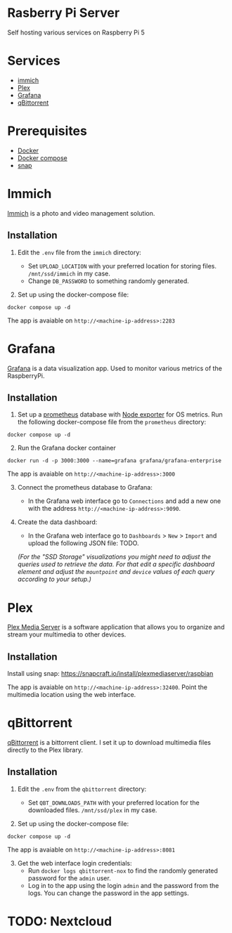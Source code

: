 # Rasberry Pi Server
Self hosting various services on Raspberry Pi 5

# Services
- [immich](#immich)
- [Plex](#plex)
- [Grafana](#grafana)
- [qBittorrent](#qbittorrent)

# Prerequisites
- [Docker](https://docs.docker.com/get-docker/)
- [Docker compose](https://docs.docker.com/compose/install/)
- [snap](https://snapcraft.io/docs/installing-snap-on-raspbian)

# Immich
[Immich](https://github.com/immich-app/immich) is a photo and video management solution.
## Installation
1. Edit the `.env` file from the `immich` directory:
    - Set `UPLOAD_LOCATION` with your preferred location for storing files. `/mnt/ssd/immich` in my case.
    - Change `DB_PASSWORD` to something randomly generated.
  
2. Set up using the docker-compose file:
```
docker compose up -d
```

The app is avaiable on `http://<machine-ip-address>:2283`

# Grafana
[Grafana](https://github.com/grafana/grafana) is a data visualization app. Used to monitor various metrics of the RaspberryPi.

## Installation
1. Set up a [prometheus](https://prometheus.io/) database with [Node exporter](https://github.com/prometheus/node_exporter) for OS metrics. Run the following docker-compose file from the `prometheus` directory:
```
docker compose up -d
```

2. Run the Grafana docker container
```
docker run -d -p 3000:3000 --name=grafana grafana/grafana-enterprise
```
The app is avaiable on `http://<machine-ip-address>:3000`

3. Connect the prometheus database to Grafana:
    - In the Grafana web interface go to `Connections` and add a new one with the address `http://<machine-ip-address>:9090`.
4. Create the data dashboard:
    - In the Grafana web interface go to `Dashboards` > `New` > `Import` and upload the following JSON file: TODO.

    _(For the "SSD Storage" visualizations you might need to adjust the queries used to retrieve the data. For that edit a specific dashboard element and adjust the `mountpoint` and `device` values of each query according to your setup.)_ 

# Plex
[Plex Media Server](https://www.plex.tv/personal-media-server/) is a software application that allows you to organize and stream your multimedia to other devices.
## Installation
Install using snap: https://snapcraft.io/install/plexmediaserver/raspbian

The app is avaiable on `http://<machine-ip-address>:32400`. Point the multimedia location using the web interface.

# qBittorrent
[qBittorrent](https://github.com/qbittorrent/docker-qbittorrent-nox) is a bittorrent client. I set it up to download multimedia files directly to the Plex library.

## Installation
1. Edit the `.env` from the `qbittorrent` directory: 
    - Set `QBT_DOWNLOADS_PATH` with your preferred location for the downloaded files. `/mnt/ssd/plex` in my case.

2. Set up using the docker-compose file:
```
docker compose up -d
```
The app is avaiable on `http://<machine-ip-address>:8081`

3. Get the web interface login credentials:
    - Run `docker logs qbittorrent-nox` to find the randomly generated password for the `admin` user.
    - Log in to the app using the login `admin` and the password from the logs. You can change the password in the app settings.

# TODO: Nextcloud
